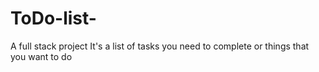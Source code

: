 # ToDo-list-
 A full stack project It's a list of tasks you need to complete or things that you want to do
